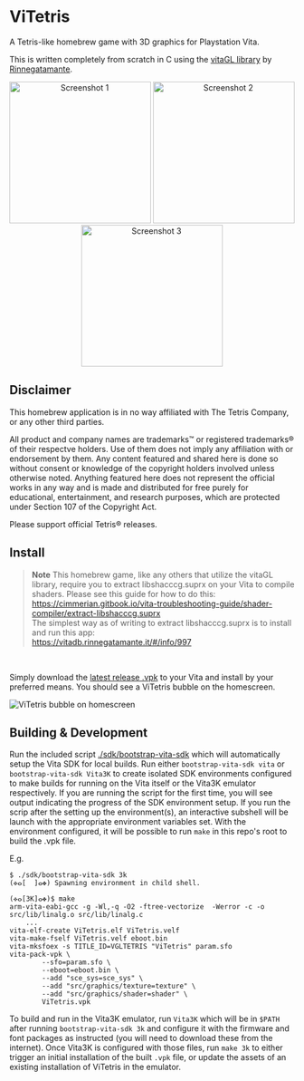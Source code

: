 # ViTetris

A Tetris-like homebrew game with 3D graphics for Playstation Vita.

This is written completely from scratch in C using the [vitaGL library](https://github.com/Rinnegatamante/vitaGL/) by [Rinnegatamante](https://github.com/Rinnegatamante).

<p align="center">
  <span>
    <img
      width="250px"
      alt="Screenshot 1"
      title="Screenshot 1"
      src="https://github.com/m-bartlett/vita-tetris/assets/85039141/91056539-ab7c-4868-a940-d249f4ff0a6e"
    >
    <img
      width="250px"
      alt="Screenshot 2"
      title="Screenshot 2"
      src="https://github.com/m-bartlett/vita-tetris/assets/85039141/0bfa00f0-bf30-42ad-b09a-1337ec11ce01"
    >
    <img
      width="250px"
      alt="Screenshot 3"
      title="Screenshot 3"
      src="https://github.com/m-bartlett/vita-tetris/assets/85039141/d672dd5b-e750-40dd-986f-22c3ab2dd7c2"
    >
  </span>
</p>

## Disclaimer
This homebrew application is in no way affiliated with The Tetris Company, or any other third parties.

All product and company names are trademarks&trade; or registered trademarks&reg; of their respectve
holders. Use of them does not imply any affiliation with or endorsement by them. Any content
featured and shared here is done so without consent or knowledge of the copyright holders involved
unless otherwise noted. Anything featured here does not represent the official works in any way and
is made and distributed for free purely for educational, entertainment, and research purposes, which
are protected under Section 107 of the Copyright Act.

Please support official Tetris&reg; releases.


## Install

>**Note**
>This homebrew game, like any others that utilize the vitaGL library, require you to extract libshacccg.suprx on your Vita to compile shaders. Please see this guide for how to do this:<br/>
><https://cimmerian.gitbook.io/vita-troubleshooting-guide/shader-compiler/extract-libshacccg.suprx>
><br/>The simplest way as of writing to extract libshacccg.suprx is to install and run this app:<br/>
><https://vitadb.rinnegatamante.it/#/info/997>
<br/>


Simply download the [latest release .vpk](https://github.com/m-bartlett/vita-tetris/releases/latest/download/ViTetris.vpk) to your Vita and install by your preferred means. You should see a ViTetris bubble on the homescreen.

![ViTetris bubble on homescreen](https://github.com/m-bartlett/vita-tetris/assets/85039141/48f9ef5c-a773-46b8-bc4f-0562c92ca80d)



## Building & Development

Run the included script [./sdk/bootstrap-vita-sdk](./sdk/bootstrap-vita-sdk) which will automatically setup the Vita SDK for local builds. Run either `bootstrap-vita-sdk vita` or `bootstrap-vita-sdk Vita3K` to create isolated SDK environments configured to make builds for running on the Vita itself or the Vita3K emulator respectively. If you are running the script for the first time, you will see output indicating the progress of the SDK environment setup. If you run the scrip after the setting up the environment(s), an interactive subshell will be launch with the appropriate environment variables set. With the environment configured, it will be possible to run `make` in this repo's root to build the .vpk file.

E.g.
```console
$ ./sdk/bootstrap-vita-sdk 3k
(✜ⴰ[  ]ⴰ✤) Spawning environment in child shell.

(✜ⴰ[3K]ⴰ✤)$ make
arm-vita-eabi-gcc -g -Wl,-q -O2 -ftree-vectorize  -Werror -c -o src/lib/linalg.o src/lib/linalg.c
    ...
vita-elf-create ViTetris.elf ViTetris.velf
vita-make-fself ViTetris.velf eboot.bin
vita-mksfoex -s TITLE_ID=VGLTETRIS "ViTetris" param.sfo
vita-pack-vpk \
        --sfo=param.sfo \
        --eboot=eboot.bin \
        --add "sce_sys=sce_sys" \
        --add "src/graphics/texture=texture" \
        --add "src/graphics/shader=shader" \
        ViTetris.vpk
```

To build and run in the Vita3K emulator, run `Vita3K` which will be in `$PATH` after running `bootstrap-vita-sdk 3k` and configure it with the firmware and font packages as instructed (you will need to download these from the internet). Once Vita3K is configured with those files, run `make 3k` to either trigger an initial installation of the built `.vpk` file, or update the assets of an existing installation of ViTetris in the emulator.
